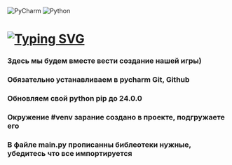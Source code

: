 ![PyCharm](https://img.shields.io/badge/pycharm-143?style=for-the-badge&logo=pycharm&logoColor=black&color=black&labelColor=green) ![Python](https://img.shields.io/badge/python-3670A0?style=for-the-badge&logo=python&logoColor=ffdd54)
# [![Typing SVG](https://readme-typing-svg.herokuapp.com?font=Fira+Code&size=40&duration=3000&pause=5000&color=07F720&background=CBFF0000&vCenter=true&random=false&width=500&lines=%D0%98%D0%B3%D1%80%D0%B0+%D0%BF%D0%BE+%D0%B0%D0%BA%D1%81%D0%B5%D0%BB%D0%B5%D1%80%D0%B0%D1%82%D0%BE%D1%80%D1%83)](https://github.com/Tellurioom/Game--Akselerator-.git)
### Здесь мы будем вместе вести создание нашей игры)
### Обязательно устанавливаем в pycharm Git, Github
### Обновляем свой python pip до 24.0.0
### Окружение #venv зарание создано в проекте, подгружаете его
### В файле main.py прописанны библеотеки нужные, убедитесь что все импортируется